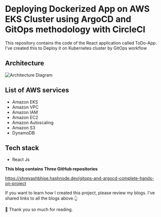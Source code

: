 # Deploying Dockerized App on AWS EKS Cluster using ArgoCD and GitOps methodology with CircleCI

This repository contains the code of the React application called ToDo-App. I've created this to Deploy it on Kubernetes cluster by GitOps workflow

## Architecture
![Architecture Diagram](https://cdn-images-1.medium.com/max/800/1*T5IRoSoiqT8qnYLUprsRUQ.png)

## List of AWS services
- Amazon EKS 
- Amazon VPC
- Amazon  IAM
- Amazon EC2
- Amazon Autoscaling 
- Amazon S3
- DynamoDB 

## Tech stack

- React Js




**This blog contains Three GitHub repositories**

https://shreyashbhise.hashnode.dev/gitops-and-argocd-complete-hands-on-project

If you want to learn how I created this project, please review my blogs. I've shared links to all the blogs above.👆

🙏 Thank you so much for reading.

